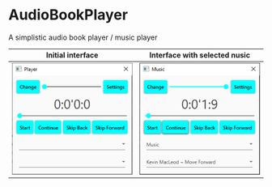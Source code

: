 # AudioBookPlayer
A simplistic audio book player / music player


Initial interface   |  Interface with selected nusic
:---------------------------:|:-------------------------:
![](Blank.png)  |  ![](Kevin.png)
